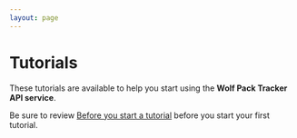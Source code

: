 ```yaml
---
layout: page
---
```


# Tutorials

These tutorials are available to help you start using the **Wolf Pack Tracker API service**.

Be sure to review [Before you start a tutorial](before-you-start-a-tutorial.md)
before you start your first tutorial.

